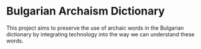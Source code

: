 # Bulgarian Archaism Dictionary
 This project aims to preserve the use of archaic words in the Bulgarian dictionary by integrating technology into the way we can understand these words.
